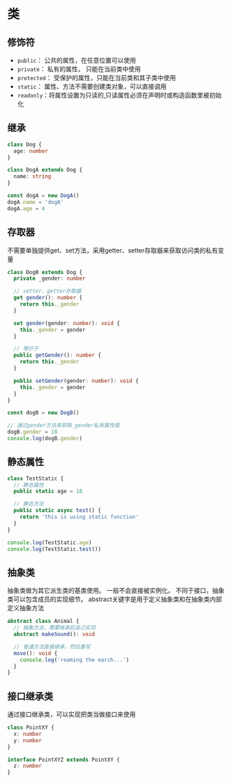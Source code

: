# 类

## 修饰符

- `public`： 公共的属性，在任意位置可以使用
- `private`： 私有的属性， 只能在当前类中使用
- `protected`： 受保护的属性，只能在当前类和其子类中使用
- `static`： 属性、方法不需要创建类对象，可以直接调用
- `readonly`：将属性设置为只读的,只读属性必须在声明时或构造函数里被初始化

## 继承

```ts
class Dog {
  age: number
}

class DogA extends Dog {
  name: string
}

const dogA = new DogA()
dogA.name = 'dogA'
dogA.age = 4
```

## 存取器

不需要单独提供get、set方法，采用getter、setter存取器来获取访问类的私有变量

```ts
class DogB extends Dog {
  private _gender: number

  // setter、getter存取器
  get gender(): number {
    return this._gender
  }

  set gender(gender: number): void {
    this._gender = gender
  }

  // 等价于
  public getGender(): number {
    return this._gender
  }

  public setGender(gender: number): void {
    this._gender = gender
  }
}

const dogB = new DogB()

// 通过gender方法来获取_gender私有属性值
dogB.gender = 18
console.log(dogB.gender)
```

## 静态属性

```ts
class TestStatic {
  // 静态属性
  public static age = 18

  // 静态方法
  public static async test() {
    return 'this is using static function'
  }
}

console.log(TestStatic.age)
console.log(TestStatic.test())
```

## 抽象类

抽象类做为其它派生类的基类使用。 一般不会直接被实例化。 不同于接口，抽象类可以包含成员的实现细节。
abstract关键字是用于定义抽象类和在抽象类内部定义抽象方法

```ts
abstract class Animal {
  // 抽象方法，需要继承后自己实现
  abstract makeSound(): void

  // 普通方法直接继承，然后重写
  move(): void {
    console.log('roaming the earch...')
  }
}
```

## 接口继承类

通过接口继承类，可以实现把类当做接口来使用

```ts
class PointXY {
  x: number
  y: number
}

interface PointXYZ extends PointXY {
  z: number
}
```
